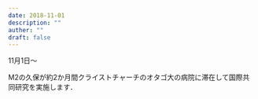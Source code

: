 ```yaml
---
date: 2018-11-01
description: ""
auther: ""
draft: false
---
```

11月1日～

M2の久保が約2か月間クライストチャーチのオタゴ大の病院に滞在して国際共同研究を実施します．
